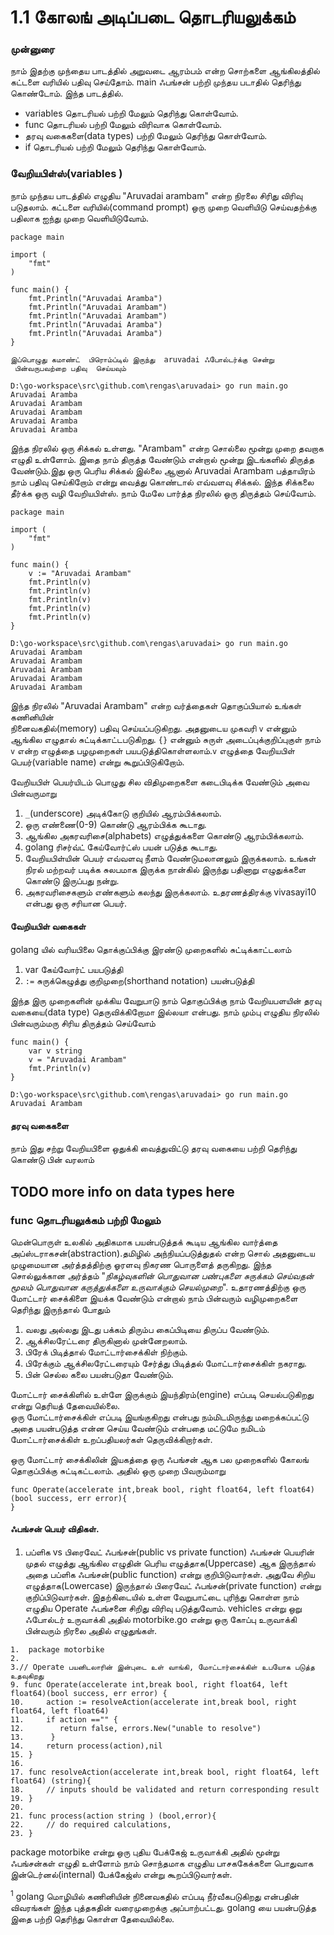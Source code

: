 # 1.1 கோலங் அடிப்படை தொடரியலுக்கம் 

### முன்னுரை 

நாம் இதற்கு முந்தைய பாடத்தில்  அறுவடை ஆரம்பம் என்ற  சொற்களை ஆங்கிலத்தில் கட்டளை வரியில் பதிவு செய்தோம்.
main   ஃபங்சன் பற்றி முந்தய படாதில் தெரிந்து கொண்டோம். இந்த பாடத்தில்.

* variables தொடரியல் பற்றி மேலும் தெரிந்து கொள்வோம்.
* func தொடரியல் பற்றி மேலும் விரிவாக கொள்வோம்.
* தரவு வகைகளை(data types) பற்றி மேலும் தெரிந்து  கொள்வோம்.
* if தொடரியல் பற்றி மேலும் தெரிந்து கொள்வோம்.

### வேறியபிள்ஸ்(variables )
நாம் முந்தய பாடத்தில் எழுதிய "Aruvadai arambam" என்ற நிரலை சிரிது விரிவு படுதலாம். 
கட்டளை வரியில்(command prompt) ஒரு முறை வெளியிடு செய்வதற்க்கு பதிலாக ஐந்து முறை 
வெளியிடுவோம். 
```
package main

import (
	"fmt"
)

func main() {
	fmt.Println("Aruvadai Aramba")
	fmt.Println("Aruvadai Arambam")
	fmt.Println("Aruvadai Arambam")
	fmt.Println("Aruvadai Aramba")
	fmt.Println("Aruvadai Aramba")
}

```
`இப்பொழுது கமாண்ட்  பிரொம்ப்டில் இருந்து  aruvadai ஃபோல்டர்க்கு சென்று  பின்வருபவற்றை பதிவு 
செய்யவும்`

```
D:\go-workspace\src\github.com\rengas\aruvadai> go run main.go
Aruvadai Aramba 
Aruvadai Arambam
Aruvadai Arambam
Aruvadai Aramba
Aruvadai Aramba
```
இந்த நிரலில் ஒரு சிக்கல் உள்ளது. "Arambam" என்ற சொல்லை மூன்று முறை தவறாக எழுதி உள்ளோம். 
இதை நாம் திருத்த வேண்டும் என்றால் மூன்று இடங்களில் திருத்த வேண்டும்.இது ஒரு பெரிய சிக்கல் 
இல்லை ஆனால் Aruvadai Arambam பத்தாயிரம் நாம் பதிவு செய்கிறோம்  என்று வைத்து கொண்டால்
எவ்வளவு சிக்கல். இந்த சிக்கலை தீர்க்க ஒரு வழி வேறியபிள்ஸ். நாம் மேலே பார்த்த நிரலில் 
ஒரு திருத்தம் செய்வோம். 

```
package main

import (
	"fmt"
)

func main() {
    v := "Aruvadai Arambam"
	fmt.Println(v)
	fmt.Println(v)
	fmt.Println(v)
	fmt.Println(v)
	fmt.Println(v)
}
```

```
D:\go-workspace\src\github.com\rengas\aruvadai> go run main.go
Aruvadai Arambam 
Aruvadai Arambam
Aruvadai Arambam
Aruvadai Arambam
Aruvadai Arambam
```

இந்த நிரலில் "Aruvadai Arambam" என்ற வர்த்தைகள் தொகுப்பியால் உங்கள் கணினியின்  
நினைவகதில்(memory) பதிவு செய்யப்படுகிறது<sup></sup>.  அதனுடைய முகவரி `v` என்னும் 
ஆங்கில எழுதால் சுட்டிக்காட்டபடுகிறது. `{}` என்னும் சுருள் அடைப்புக்குறிப்புகுள்
நாம் `v` என்ற எழுத்தை பழமுறைகள் பயபடுத்திகொள்ளலாம்.`v` எழுத்தை 
வேறியபிள் பெயர்(variable name) என்று கூறுப்பிடுகிறோம்.

வேறியபிள் பெயர்யிடம் பொழுது சில விதிமுறைகளை கடைபிடிக்க வேண்டும் அவை பின்வருமாறு

1.  `_`(underscore) அடிக்கோடு குறியில் ஆரம்பிக்கலாம்.
2. ஒரு எண்ணை(0-9) கொண்டு ஆரம்பிக்க கூடாது.
3. ஆங்கில அகரவரிசை(alphabets) எழுத்துக்களை கொண்டு ஆரம்பிக்கலாம். 
4. golang ரிசர்வ்ட் கேய்வோர்ட்ஸ் பயன் படுத்த கூடாது.
5. வேறியபிள்யின் பெயர் எவ்வளவு நீளம் வேண்டுமலானலும் இருக்கலாம். உங்கள் நிரல் மற்றவர் படிக்க 
சுலபமாக இருக்க நான்கில் இருந்து பதினாறு எழுதுக்களை கொண்டு இருப்பது நன்று. 
6. அகரவரிசைகளும் எண்களும் கலந்து இருக்கலாம். உதரணத்திரக்கு vivasayi10 என்பது ஒரு சரியான 
பெயர். 

#### வேறியபிள் வகைகள் 
golang யில் வரியபிலை தொக்குப்பிக்கு இரண்டு முறைகளில் சுட்டிக்காட்டலாம்

1. var கேய்வோர்ட் பயபடுத்தி 
2. `:=` சுருக்கெழுத்து குறிமுறை(shorthand notation) பயன்படுத்தி 

இந்த இரு முறைகளின் முக்கிய வேறுபாடு நாம் தொகுப்பிக்கு நாம் வேறியபளயின் தரவு வகையை(data type)
தெருவிக்கிறோமா இல்லயா என்பது. நாம் மும்பு எழுதிய நிரலில்  பின்வரும்மரு சிரிய திருத்தம் செய்வோம் 
```
func main() {
	var v string
	v = "Aruvadai Arambam"
	fmt.Println(v)
}
```
```
D:\go-workspace\src\github.com\rengas\aruvadai> go run main.go
Aruvadai Arambam 
```
#### தரவு வகைகளை
நாம் இது சற்று வேறியபிளை ஒதுக்கி வைத்துவிட்டு தரவு வகையை பற்றி தெரிந்து கொண்டு 
பின் வரலாம் 

## TODO more info on data types here


### func தொடரியலுக்கம் பற்றி மேலும்
மென்பொருள் உலகில் அதிகமாக பயன்படுத்தக் கூடிய ஆங்கில வார்த்தை  அப்ஸ்டராகசன்(abstraction).தமிழில் 
அந்நியப்படுத்துதல் என்ற சொல் அதனுடைய முழுமையான அர்த்தத்திற்கு ஓரளவு நிகரண பொருளைத் தருகிறது. 
இந்த சொல்லுக்கான அர்த்தம் "*நிகழ்வுகளின் பொதுவான பண்புகளை சுருக்கம் செய்வதன் மூலம் பொதுவான 
கருத்துக்களை உருவாக்கும் செயல்முறை*". உதாரணத்திற்கு ஒரு மோட்டார் சைக்கிளை இயக்க வேண்டும் என்றால் 
நாம் பின்வரும்  வழிமுறைகளை தெரிந்து இருந்தால் போதும் 

1. வலது அல்லது  இடது பக்கம் திரும்ப கைப்பிடியை திருப்ப வேண்டும்.
2. ஆக்சிலரேட்டரை திருகினால் முன்னேறலாம்.
3. பிரேக் பிடித்தால் மோட்டார்சைக்கிள் நிற்கும்.
4. பிரேக்கும் ஆக்சிலரேட்டரையும் சேர்த்து பிடித்தல் மோட்டார்சைக்கிள் நகராது.
5. பின் செல்ல கலை பயன்படுதா வேண்டும்.
 
மோட்டார் சைக்கிளில் உள்ளே இருக்கும் இயந்திரம்(engine) எப்படி செயல்படுகிறது என்று தெரியத் தேவையில்லை.  
ஒரு மோட்டார்சைக்கிள் எப்படி இயங்குகிறது என்பது நம்மிடமிருந்து மறைக்கப்பட்டு அதை பயன்படுத்த 
என்ன செய்ய வேண்டும் என்பதை மட்டுமே நமிடம் மோட்டார்சைக்கிள் உறப்பதியலர்கள் தெருவிக்கிறார்கள்.

ஒரு மோட்டார் சைக்கிலின் இயகத்தை ஒரு ஃபங்சன் ஆக பல முறைகளில் கோலங் தொகுப்பிக்கு 
சுட்டிகட்டலாம். அதில் ஒரு முறை பிவரும்மாறு 

```
func Operate(accelerate int,break bool, right float64, left float64)(bool success, err error){
}
```

#### ஃபங்சன் பெயர் விதிகள்.

1. பப்ளிக vs பிரைவேட் ஃபங்சன்(public vs private function)
ஃபங்சன் பெயரின் முதல் எழுத்து ஆங்கில எழுதின்  பெரிய எழுத்தாக(Uppercase) ஆக இருந்தால் அதை 
பப்ளிக ஃபங்சன்(public function) என்று  குறிபிடுவார்கள். அதுவே சிறிய எழுத்தாக(Lowercase) இருந்தால்
பிரைவேட் ஃபங்சன்(private function) என்று குறிப்பிடுவார்கள். இதற்கிடையில் உள்ள வேறுபாட்டை 
புரிந்து கொள்ள நாம் எழுதிய Operate ஃபங்சனை சிறிது விரிவு படுத்துவோம். 
vehicles என்று ஒறு ஃபோல்டர் உருவாக்கி அதில் motorbike.go என்று ஒரு கோப்பு உருவாக்கி 
பின்வரும் நிரலை அதில் எழுதுங்கள்.

```
1.  package motorbike
2.
3.// Operate பயனிடலாரின் இன்புடை உள் வாங்கி, மோட்டார்சைக்கிள் உபயோக படுத்த உதவுகிறது  
9. func Operate(accelerate int,break bool, right float64, left float64)(bool success, err error) {
10. 	action := resolveAction(accelerate int,break bool, right float64, left float64)
11.	    if action =="" {
12.		   return false, errors.New("unable to resolve")
13.	     }
14.     return process(action),nil
15. }
16.
17. func resolveAction(accelerate int,break bool, right float64, left float64) (string){
18. 	// inputs should be validated and return corresponding result
19. }
20.
21. func process(action string ) (bool,error){
22. 	// do required calculations,
23. }
```

package motorbike என்று ஒரு புதிய பேக்கேஜ் உருவாக்கி அதில் மூன்று ஃபங்சன்கள் எழுதி உள்ளோம் 
நாம் சொந்தமாக எழுதிய பாசககேக்களை பொதுவாக இன்டெர்னல்(internal) பேக்கேஜ்ஸ் என்று 
கூறப்பிடுவார்கள். 


<sup>1</sup> golang மொழியில் கணினியின் நினைவகதில் எப்படி நீர்வீகபடுகிறது  என்பதின் விவரங்கள் 
இந்த புத்தகதின் வரைமுறைக்கு அப்பாற்பட்டது. golang யை பயன்படுத்த இதை பற்றி தெரிந்து 
கொள்ள தேவையில்லை. 